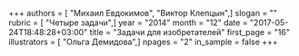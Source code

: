 +++
authors = [ "Михаил Евдокимов", "Виктор Клепцын",]
slogan = ""
rubric = [ "Четыре задачи",]
year = "2014"
month = "12"
date = "2017-05-24T18:48:28+03:00"
title = "Задачи для изобретателей"
first_page = "16"
illustrators = [ "Ольга Демидова",]
npages = "2"
in_sample = false
+++
